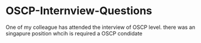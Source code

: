 # OSCP-Internview-Questions
One of my colleague has attended the interview of OSCP level. there was an singapure position whcih is required a OSCP condidate
